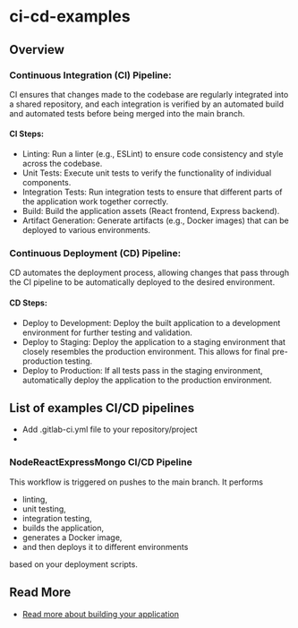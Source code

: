 # ci-cd-examples

## Overview

### Continuous Integration (CI) Pipeline:

CI ensures that changes made to the codebase are regularly integrated into a shared repository, and each integration is verified by an automated build and automated tests before being merged into the main branch.

#### CI Steps:

- Linting: Run a linter (e.g., ESLint) to ensure code consistency and style across the codebase.
- Unit Tests: Execute unit tests to verify the functionality of individual components.
- Integration Tests: Run integration tests to ensure that different parts of the application work together correctly.
- Build: Build the application assets (React frontend, Express backend).
- Artifact Generation: Generate artifacts (e.g., Docker images) that can be deployed to various environments.

### Continuous Deployment (CD) Pipeline:

CD automates the deployment process, allowing changes that pass through the CI pipeline to be automatically deployed to the desired environment.

#### CD Steps:

- Deploy to Development: Deploy the built application to a development environment for further testing and validation.
- Deploy to Staging: Deploy the application to a staging environment that closely resembles the production environment. This allows for final pre-production testing.
- Deploy to Production: If all tests pass in the staging environment, automatically deploy the application to the production environment.

## List of examples CI/CD pipelines

- Add .gitlab-ci.yml file to your repository/project
- 

### NodeReactExpressMongo CI/CD Pipeline

This workflow is triggered on pushes to the main branch. It performs 

- linting,
- unit testing,
- integration testing,
- builds the application,
- generates a Docker image,
- and then deploys it to different environments

based on your deployment scripts.

## Read More

- [Read more about building your application](https://docs.gitlab.com/ee/tutorials/build_application.html)
